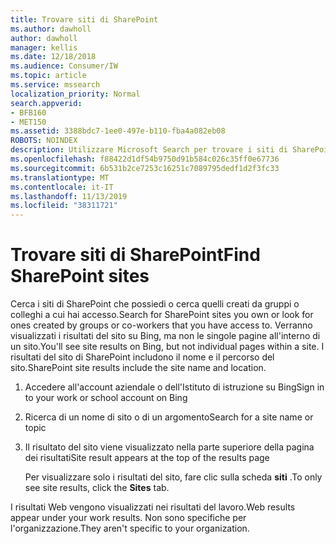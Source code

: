 ```yaml
---
title: Trovare siti di SharePoint
ms.author: dawholl
author: dawholl
manager: kellis
ms.date: 12/18/2018
ms.audience: Consumer/IW
ms.topic: article
ms.service: mssearch
localization_priority: Normal
search.appverid:
- BFB160
- MET150
ms.assetid: 3388bdc7-1ee0-497e-b110-fba4a082eb08
ROBOTS: NOINDEX
description: Utilizzare Microsoft Search per trovare i siti di SharePoint e i dettagli che verranno visualizzati
ms.openlocfilehash: f88422d1df54b9750d91b584c026c35ff0e67736
ms.sourcegitcommit: 6b531b2ce7253c16251c7089795dedf1d2f3fc33
ms.translationtype: MT
ms.contentlocale: it-IT
ms.lasthandoff: 11/13/2019
ms.locfileid: "38311721"
---
```

# <a name="find-sharepoint-sites"></a><span data-ttu-id="f6309-103">Trovare siti di SharePoint</span><span class="sxs-lookup"><span data-stu-id="f6309-103">Find SharePoint sites</span></span>

<span data-ttu-id="f6309-104">Cerca i siti di SharePoint che possiedi o cerca quelli creati da gruppi o colleghi a cui hai accesso.</span><span class="sxs-lookup"><span data-stu-id="f6309-104">Search for SharePoint sites you own or look for ones created by groups or co-workers that you have access to.</span></span> <span data-ttu-id="f6309-105">Verranno visualizzati i risultati del sito su Bing, ma non le singole pagine all'interno di un sito.</span><span class="sxs-lookup"><span data-stu-id="f6309-105">You'll see site results on Bing, but not individual pages within a site.</span></span> <span data-ttu-id="f6309-106">I risultati del sito di SharePoint includono il nome e il percorso del sito.</span><span class="sxs-lookup"><span data-stu-id="f6309-106">SharePoint site results include the site name and location.</span></span>
  
1. <span data-ttu-id="f6309-107">Accedere all'account aziendale o dell'Istituto di istruzione su Bing</span><span class="sxs-lookup"><span data-stu-id="f6309-107">Sign in to your work or school account on Bing</span></span>
    
2. <span data-ttu-id="f6309-108">Ricerca di un nome di sito o di un argomento</span><span class="sxs-lookup"><span data-stu-id="f6309-108">Search for a site name or topic</span></span>
    
3. <span data-ttu-id="f6309-109">Il risultato del sito viene visualizzato nella parte superiore della pagina dei risultati</span><span class="sxs-lookup"><span data-stu-id="f6309-109">Site result appears at the top of the results page</span></span>
    
    <span data-ttu-id="f6309-110">Per visualizzare solo i risultati del sito, fare clic sulla scheda **siti** .</span><span class="sxs-lookup"><span data-stu-id="f6309-110">To only see site results, click the **Sites** tab.</span></span> 
    
<span data-ttu-id="f6309-111">I risultati Web vengono visualizzati nei risultati del lavoro.</span><span class="sxs-lookup"><span data-stu-id="f6309-111">Web results appear under your work results.</span></span> <span data-ttu-id="f6309-112">Non sono specifiche per l'organizzazione.</span><span class="sxs-lookup"><span data-stu-id="f6309-112">They aren't specific to your organization.</span></span>
